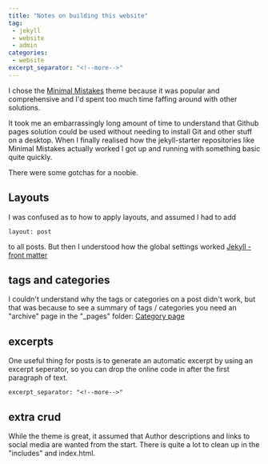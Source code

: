 ```yaml
---
title: "Notes on building this website"
tag:
 - jekyll
 - website
 - admin
categories:
 - website
excerpt_separator: "<!--more-->"
---
```


I chose the [Minimal Mistakes](https://github.com/mmistakes/minimal-mistakes) theme because it was popular and comprehensive and I'd spent too much time faffing around with other solutions.

<!--more-->
It took me an embarrassingly long amount of time to understand that Github pages solution could be used without needing to install Git and other stuff on a desktop. When I finally realised how the jekyll-starter repositories like Minimal Mistakes actually worked I got up and running with something basic quite quickly.

There were some gotchas for a noobie. 

## Layouts 
I was confused as to how to apply layouts, and assumed I had to add
```
layout: post
```
to all posts. But then I understood how the global settings worked [Jekyll - front matter](https://jekyllrb.com/docs/front-matter/)

## tags and categories 
I couldn't understand why the tags or categories on a post didn't work, but that was because to see a summary of tags / categories you need an "archive" page in the "_pages" folder:
[Category page](https://github.com/mmistakes/minimal-mistakes/blob/master/docs/_pages/category-archive.md)

## excerpts

One useful thing for posts is to generate an automatic excerpt by using an excerpt seperator, so you can drop the online code in after the first paragraph of text. 

`excerpt_separator: "<!--more-->"`

## extra crud
While the theme is great, it assumed that Author descriptions and links to social media are wanted from the start. There is quite a lot to clean up in the "includes" and index.html.

